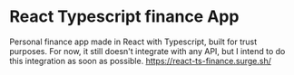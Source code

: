 # React Typescript finance App

Personal finance app made in React with Typescript, built for trust purposes. For now, it still doesn't integrate with any API, but I intend to do this integration as soon as possible.
https://react-ts-finance.surge.sh/
